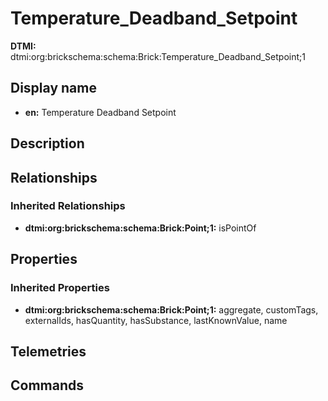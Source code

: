 # Temperature_Deadband_Setpoint
**DTMI:** dtmi:org:brickschema:schema:Brick:Temperature_Deadband_Setpoint;1
## Display name
- **en:** Temperature Deadband Setpoint
## Description
## Relationships
### Inherited Relationships
* **dtmi:org:brickschema:schema:Brick:Point;1:** isPointOf
## Properties
### Inherited Properties
* **dtmi:org:brickschema:schema:Brick:Point;1:** aggregate, customTags, externalIds, hasQuantity, hasSubstance, lastKnownValue, name
## Telemetries
## Commands
